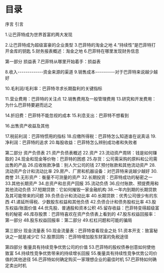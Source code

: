# 目录
序言
引言

1.让巴菲特成为世界首富的两大发现

2.让巴菲特成为超级富豪的企业类型
3.巴菲特的淘金之地
4.“持续性”是巴菲特打开金库的钥匙
5.财务报表概述：淘金之地
6.巴菲特在哪里发现财务信息

第一部分 损益表
7.巴菲特从哪里开始着手：损益表

8.收入-------------资金来源的渠道
9.销售成本----------对于巴菲特来说越少越好

10.毛利润/毛利率：巴菲特寻求长期盈利的关键指标

11.营业费用：巴菲特的关注点
12.销售费用及一般管理费用
13.研究和开发费用：为什么巴菲特要避而远之

14.折旧费：巴菲特不能忽视的成本
15.利息支出：巴菲特不想看到

16.出售资产收益及其他

17.税前利润：巴菲特惯用的指标
18.应缴所得税：巴菲特怎么知道谁在说真话
19.净利润：巴菲特的追求
20.每股收益：巴菲特怎么辨别成功者和失败者

第二部分 资产负债表
21.资产负债表概述
22.资产
23.流动资产周转：钱是如何赚取的
24.现金和现金等价物：巴菲特的困惑
25.存货：公司需采购的原料和公司需出售的产品
26.应收账款净值：别人欠公司的钱
27.预付账款和其他流动资产
28.流动资产合计和流动比率
29.房产、厂房和机器设备：对巴菲特来说越少越好
30.商誉
31.无形资产：衡量不可测量的资产
32.长期投资：巴菲特成功的秘密之一
33.其他长期资产
34.总资产和总资产回报
35.流动负债
36.应付账款、预提费用和其他流动负债
37.短期贷款：它如何摧毁一家金融机构
38.一年内到期的长期贷款及其可能带来的问题
39.负债合计和流动比率
40.长期贷款：优秀公司很少有的东西
41.递延所得税、少数股东权益和其他负债
42.负债合计和债务股权比率
43.股东权益/账面价值
44.优先股、普通股和资本公积
45.留存收益：巴菲特变得超级富有的秘密
46.库存股票：巴菲特喜欢在资产负债表上看到的
47.股东权益回报率：第一部分
48.股东权益回报率：第二部分
49.杠杠问题和可能的骗局

第三部分 现金流量表
50.现金流量表：巴菲特查看现金之处
51.资本开支：致富秘诀之一就是减少它
52.股票回购：巴菲特增加股东财富的免税途径

第四部分 衡量具有持续竞争优势公司的价值
53.巴菲特的股权债券创意如何使他致富
54.持续性竞争优势带来的持续增长回报
55.衡量具有持续性竞争优势公司价值的其他途径
56.巴菲特如何确定购买一家理想企业的最佳时机
57.巴菲特如何确定卖出时机
